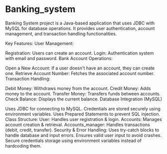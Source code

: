 # Banking_system
Banking System project is a Java-based application that uses JDBC with MySQL for database operations. It provides user authentication, account management, and transaction handling functionalities.

Key Features:
User Management:

Registration: Users can create an account.
Login: Authentication system with email and password.
Bank Account Operations:

Open a New Account: If a user doesn't have an account, they can create one.
Retrieve Account Number: Fetches the associated account number.
Transaction Handling:

Debit Money: Withdraws money from the account.
Credit Money: Adds money to the account.
Transfer Money: Transfers funds between accounts.
Check Balance: Displays the current balance.
Database Integration (MySQL)

Uses JDBC for connecting to MySQL.
Credentials are stored securely using environment variables.
Uses Prepared Statements to prevent SQL injection.
Class Structure:
User: Handles user registration & login.
Accounts: Manages account creation & retrieval.
Accounts_manager: Handles transactions (debit, credit, transfer).
Security & Error Handling:
Uses try-catch blocks to handle database and input errors.
Ensures valid user input to avoid crashes.
Secure credentials storage using environment variables instead of hardcoding them.
